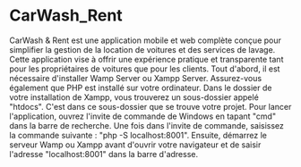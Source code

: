 # CarWash_Rent
CarWash &amp; Rent est une application mobile et web complète conçue pour simplifier la gestion de la location de voitures et des services de lavage. Cette application vise à offrir une expérience pratique et transparente tant pour les propriétaires de voitures que pour les clients.
Tout d'abord, il est nécessaire d'installer Wamp Server ou Xampp Server.
Assurez-vous également que PHP est installé sur votre ordinateur.
Dans le dossier de votre installation de Xampp, vous trouverez un sous-dossier appelé "htdocs". C'est dans ce sous-dossier que se trouve votre projet.
Pour lancer l'application, ouvrez l'invite de commande de Windows en tapant "cmd" dans la barre de recherche. Une fois dans l'invite de commande, saisissez la commande suivante : "php -S localhost:8001". Ensuite, démarrez le serveur Wamp ou Xampp avant d'ouvrir votre navigateur et de saisir l'adresse "localhost:8001" dans la barre d'adresse.